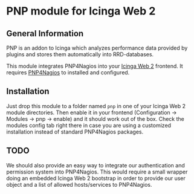 # PNP module for Icinga Web 2

## General Information

PNP is an addon to Icinga  which analyzes performance data provided by plugins
and stores them automatically into RRD-databases.

This module integrates PNP4Nagios into your
[Icinga Web 2](https://www.icinga.org/icinga/screenshots/icinga-web-2/)
frontend. It requires [PNP4Nagios](https://docs.pnp4nagios.org/)
to installed and configured.

## Installation

Just drop this module to a folder named `pnp` in one of your Icinga Web 2 module
directories. Then enable it in your frontend (Configuration -> Modules
 -> pnp -> enable) and it should work out of the box. Check the modules
config tab right there in case you are using a customized installation instead
of standard PNP4Nagios packages.

## TODO

We should also provide an easy way to integrate our authentication and
permission system into PNP4Nagios. This would require a small wrapper doing an
embedded Icinga Web 2 bootstrap in order to provide our user object and a list
of allowed hosts/services to PNP4Nagios.
